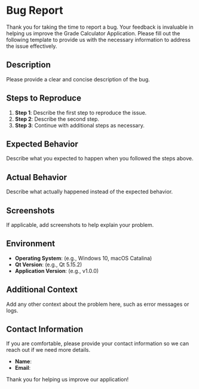# Bug Report

Thank you for taking the time to report a bug. Your feedback is invaluable in helping us improve the Grade Calculator Application. Please fill out the following template to provide us with the necessary information to address the issue effectively.

## Description

Please provide a clear and concise description of the bug.

## Steps to Reproduce

1. **Step 1**: Describe the first step to reproduce the issue.
2. **Step 2**: Describe the second step.
3. **Step 3**: Continue with additional steps as necessary.

## Expected Behavior

Describe what you expected to happen when you followed the steps above.

## Actual Behavior

Describe what actually happened instead of the expected behavior.

## Screenshots

If applicable, add screenshots to help explain your problem.

## Environment

- **Operating System**: (e.g., Windows 10, macOS Catalina)
- **Qt Version**: (e.g., Qt 5.15.2)
- **Application Version**: (e.g., v1.0.0)

## Additional Context

Add any other context about the problem here, such as error messages or logs.

## Contact Information

If you are comfortable, please provide your contact information so we can reach out if we need more details.

- **Name**: 
- **Email**: 

Thank you for helping us improve our application!